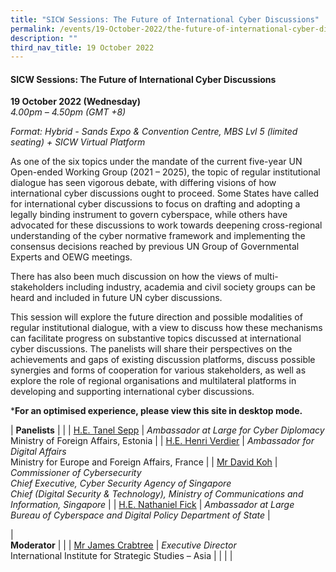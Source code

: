 ```yaml
---
title: "SICW Sessions: The Future of International Cyber Discussions"
permalink: /events/19-October-2022/the-future-of-international-cyber-discussions/
description: ""
third_nav_title: 19 October 2022
---
```

#### **SICW Sessions: The Future of International Cyber Discussions**

**19 October 2022 (Wednesday)**  
*4.00pm – 4.50pm (GMT +8)*

*Format: Hybrid - Sands Expo & Convention Centre, MBS Lvl 5 (limited seating) + SICW Virtual Platform*

As one of the six topics under the mandate of the current five-year UN Open-ended Working Group (2021 – 2025), the topic of regular institutional dialogue has seen vigorous debate, with differing visions of how international cyber discussions ought to proceed. Some States have called for international cyber discussions to focus on drafting and adopting a legally binding instrument to govern cyberspace, while others have advocated for these discussions to work towards deepening cross-regional understanding of the cyber normative framework and implementing the consensus decisions reached by previous UN Group of Governmental Experts and OEWG meetings.   
  
There has also been much discussion on how the views of multi-stakeholders including industry, academia and civil society groups can be heard and included in future UN cyber discussions. 
  
This session will explore the future direction and possible modalities of regular institutional dialogue, with a view to discuss how these mechanisms can facilitate progress on substantive topics discussed at international cyber discussions. The panelists will share their perspectives on the achievements and gaps of existing discussion platforms, discuss possible synergies and forms of cooperation for various stakeholders, as well as explore the role of regional organisations and multilateral platforms in developing and supporting international cyber discussions. 

***For an optimised experience, please view this site in desktop mode.**

| **Panelists**    |                                                              |
| [H.E. Tanel Sepp](/speaker-tanel-sepp)  | *Ambassador at Large for Cyber Diplomacy*<br>Ministry of Foreign Affairs, Estonia                |
| [H.E. Henri Verdier](/speaker-Henri-Verdier)  | *Ambassador for Digital Affairs*<br>Ministry for Europe and Foreign Affairs, France                 |
| [Mr David Koh](/moderator-david-koh)  | *Commissioner of Cybersecurity <br>Chief Executive, Cyber Security Agency of Singapore <br>Chief (Digital Security & Technology), Ministry of Communications and Information, Singapore*                |
| [H.E. Nathaniel Fick](/speaker-Nathaniel-Fick)  | *Ambassador at Large Bureau of Cyberspace and Digital Policy Department of State*                |

| <br> **Moderator**          |                                                              |
| [Mr James Crabtree](/moderator-james-crabtree)  | *Executive Director*<br>International Institute for Strategic Studies – Asia                 |
| | |